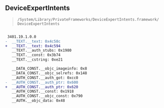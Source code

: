 ## DeviceExpertIntents

> `/System/Library/PrivateFrameworks/DeviceExpertIntents.framework/DeviceExpertIntents`

```diff

 3401.19.1.0.0
-  __TEXT.__text: 0x4c58c
+  __TEXT.__text: 0x4c594
   __TEXT.__auth_stubs: 0x1980
   __TEXT.__const: 0x3b74
   __TEXT.__cstring: 0xe21

   __DATA_CONST.__objc_imageinfo: 0x8
   __DATA_CONST.__objc_selrefs: 0x148
   __AUTH_CONST.__auth_got: 0xcc0
-  __AUTH_CONST.__auth_ptr: 0x600
+  __AUTH_CONST.__auth_ptr: 0x620
   __AUTH_CONST.__const: 0x1918
   __AUTH_CONST.__objc_const: 0x790
   __AUTH.__objc_data: 0x48

```
